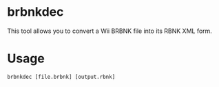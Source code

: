 # brbnkdec
This tool allows you to convert a Wii BRBNK file into its RBNK XML form.

# Usage
```
brbnkdec [file.brbnk] [output.rbnk]
```
